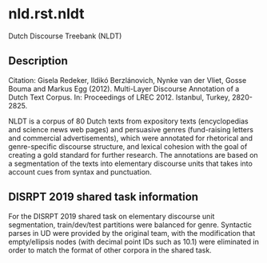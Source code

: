 # nld.rst.nldt

Dutch Discourse Treebank (NLDT)

## Description

Citation: Gisela Redeker, Ildikó Berzlánovich, Nynke van der Vliet, Gosse Bouma and Markus Egg (2012). Multi-Layer Discourse Annotation of a Dutch Text Corpus. In: Proceedings of LREC 2012. Istanbul, Turkey, 2820-2825.

NLDT is a corpus of 80 Dutch texts from expository texts (encyclopedias and science news web pages) and persuasive genres (fund-raising letters and commercial advertisements), which were annotated for rhetorical and genre-specific discourse structure, and lexical cohesion with the goal of creating a gold standard for further research. The annotations are based on a segmentation of the texts into elementary discourse units that takes into account cues from syntax and punctuation.  

## DISRPT 2019 shared task information

For the DISRPT 2019 shared task on elementary discourse unit segmentation, train/dev/test partitions were balanced for genre. Syntactic parses in UD were provided by the original team, with the modification that empty/ellipsis nodes (with decimal point IDs such as 10.1) were eliminated in order to match the format of other corpora in the shared task.